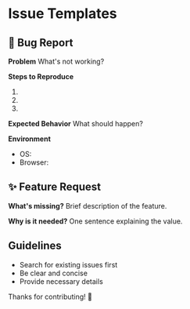 # Issue Templates

## 🐛 Bug Report

**Problem**
What's not working?

**Steps to Reproduce**

1.
2.
3.

**Expected Behavior**
What should happen?

**Environment**

- OS:
- Browser:

## ✨ Feature Request

**What's missing?**
Brief description of the feature.

**Why is it needed?**
One sentence explaining the value.

## Guidelines

- Search for existing issues first
- Be clear and concise
- Provide necessary details

Thanks for contributing! 🚀
